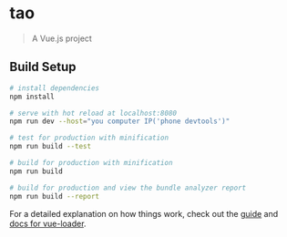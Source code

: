# tao

> A Vue.js project

## Build Setup

``` bash
# install dependencies
npm install

# serve with hot reload at localhost:8080
npm run dev --host="you computer IP('phone devtools')"

# test for production with minification
npm run build --test

# build for production with minification
npm run build

# build for production and view the bundle analyzer report
npm run build --report
```

For a detailed explanation on how things work, check out the [guide](http://vuejs-templates.github.io/webpack/) and [docs for vue-loader](http://vuejs.github.io/vue-loader).
